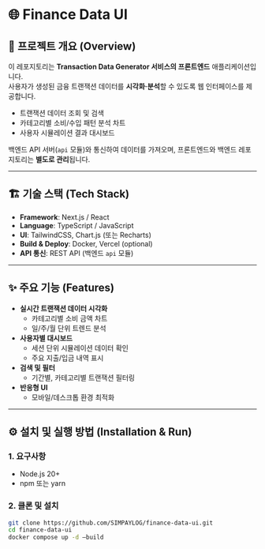 # 🌐 Finance Data UI

## 📌 프로젝트 개요 (Overview)
이 레포지토리는 **Transaction Data Generator 서비스의 프론트엔드** 애플리케이션입니다.  
사용자가 생성된 금융 트랜잭션 데이터를 **시각화·분석**할 수 있도록 웹 인터페이스를 제공합니다.

- 트랜잭션 데이터 조회 및 검색
- 카테고리별 소비/수입 패턴 분석 차트
- 사용자 시뮬레이션 결과 대시보드

백엔드 API 서버(`api` 모듈)와 통신하여 데이터를 가져오며, 프론트엔드와 백엔드 레포지토리는 **별도로 관리**됩니다.

---

## 🏗 기술 스택 (Tech Stack)
- **Framework**: Next.js / React
- **Language**: TypeScript / JavaScript
- **UI**: TailwindCSS, Chart.js (또는 Recharts)
- **Build & Deploy**: Docker, Vercel (optional)
- **API 통신**: REST API (백엔드 `api` 모듈)

---

## ✨ 주요 기능 (Features)
- **실시간 트랜잭션 데이터 시각화**
  - 카테고리별 소비 금액 차트
  - 일/주/월 단위 트렌드 분석
- **사용자별 대시보드**
  - 세션 단위 시뮬레이션 데이터 확인
  - 주요 지출/입금 내역 표시
- **검색 및 필터**
  - 기간별, 카테고리별 트랜잭션 필터링
- **반응형 UI**
  - 모바일/데스크톱 환경 최적화

---

## ⚙️ 설치 및 실행 방법 (Installation & Run)

### 1. 요구사항
- Node.js 20+
- npm 또는 yarn

### 2. 클론 및 설치
```bash
git clone https://github.com/SIMPAYLOG/finance-data-ui.git
cd finance-data-ui
docker compose up -d –build
